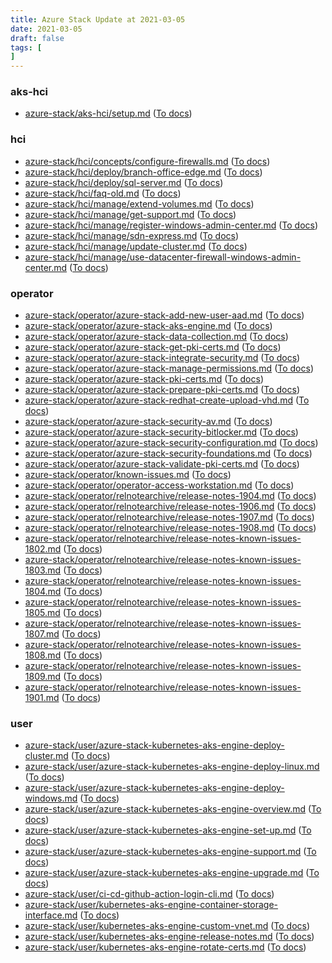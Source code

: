 ```yaml
---
title: Azure Stack Update at 2021-03-05
date: 2021-03-05
draft: false
tags: [
]
---
```


### aks-hci
- [azure-stack/aks-hci/setup.md](https://github.com/MicrosoftDocs/azure-stack-docs/compare/77b060f..64743cf#diff-13a99e57de471487c039a05963b12d183009416cc62ef6d7c9584276500b6825) ([To docs](https://docs.microsoft.com/en-us/azure-stack/aks-hci/setup?WT.mc_id=AZ-MVP-5003408))
    
### hci
- [azure-stack/hci/concepts/configure-firewalls.md](https://github.com/MicrosoftDocs/azure-stack-docs/compare/77b060f..64743cf#diff-1a9cd2daa15d73366cfa3824bf6fb5456f584ccab877ce0a4c76b8e540a0e9ff) ([To docs](https://docs.microsoft.com/en-us/azure-stack/hci/concepts/configure-firewalls?WT.mc_id=AZ-MVP-5003408))
- [azure-stack/hci/deploy/branch-office-edge.md](https://github.com/MicrosoftDocs/azure-stack-docs/compare/77b060f..64743cf#diff-6667fea6d9e8a9197043b9aa021e864bb2505d48a907906819c7dba1f817382d) ([To docs](https://docs.microsoft.com/en-us/azure-stack/hci/deploy/branch-office-edge?WT.mc_id=AZ-MVP-5003408))
- [azure-stack/hci/deploy/sql-server.md](https://github.com/MicrosoftDocs/azure-stack-docs/compare/77b060f..64743cf#diff-76448fedc42dc350883d168c1345efdb61a2b3f3e19bf5efa89bfb26aebc5180) ([To docs](https://docs.microsoft.com/en-us/azure-stack/hci/deploy/sql-server?WT.mc_id=AZ-MVP-5003408))
- [azure-stack/hci/faq-old.md](https://github.com/MicrosoftDocs/azure-stack-docs/compare/77b060f..64743cf#diff-dccdd5d7a75eb251d8da25de5051f2aee61239676fbb36ea30e7d9ad1b61e01f) ([To docs](https://docs.microsoft.com/en-us/azure-stack/hci/faq-old?WT.mc_id=AZ-MVP-5003408))
- [azure-stack/hci/manage/extend-volumes.md](https://github.com/MicrosoftDocs/azure-stack-docs/compare/77b060f..64743cf#diff-9fb60bcbb0ec9a92de936d84a114a672ae24ab64207e0db57197bbce0d959542) ([To docs](https://docs.microsoft.com/en-us/azure-stack/hci/manage/extend-volumes?WT.mc_id=AZ-MVP-5003408))
- [azure-stack/hci/manage/get-support.md](https://github.com/MicrosoftDocs/azure-stack-docs/compare/77b060f..64743cf#diff-41274c2e404a1160e234a7602beec767349d314faf66e357649f0b645723c12d) ([To docs](https://docs.microsoft.com/en-us/azure-stack/hci/manage/get-support?WT.mc_id=AZ-MVP-5003408))
- [azure-stack/hci/manage/register-windows-admin-center.md](https://github.com/MicrosoftDocs/azure-stack-docs/compare/77b060f..64743cf#diff-88d4e05038981fa736054c58700df36ea9d9bbbcdfa568abead398d46acd2f7e) ([To docs](https://docs.microsoft.com/en-us/azure-stack/hci/manage/register-windows-admin-center?WT.mc_id=AZ-MVP-5003408))
- [azure-stack/hci/manage/sdn-express.md](https://github.com/MicrosoftDocs/azure-stack-docs/compare/77b060f..64743cf#diff-bffc5c1b19e33733a963ccf62006aad1a7f695ed91e994d79733b6badcb494c5) ([To docs](https://docs.microsoft.com/en-us/azure-stack/hci/manage/sdn-express?WT.mc_id=AZ-MVP-5003408))
- [azure-stack/hci/manage/update-cluster.md](https://github.com/MicrosoftDocs/azure-stack-docs/compare/77b060f..64743cf#diff-85956099c158ae300610e0b0da6d2ff05100146531bb6d25481d0b15f2878fb3) ([To docs](https://docs.microsoft.com/en-us/azure-stack/hci/manage/update-cluster?WT.mc_id=AZ-MVP-5003408))
- [azure-stack/hci/manage/use-datacenter-firewall-windows-admin-center.md](https://github.com/MicrosoftDocs/azure-stack-docs/compare/77b060f..64743cf#diff-5572c5ae5cb508c995806624193a33982de6aaabd999be489b8fa262c82097ef) ([To docs](https://docs.microsoft.com/en-us/azure-stack/hci/manage/use-datacenter-firewall-windows-admin-center?WT.mc_id=AZ-MVP-5003408))
    
### operator
- [azure-stack/operator/azure-stack-add-new-user-aad.md](https://github.com/MicrosoftDocs/azure-stack-docs/compare/77b060f..64743cf#diff-62560439724c4461c9ab1fbdd86d94b0cdb914f8c075cbd638dd3a5d090d44c7) ([To docs](https://docs.microsoft.com/en-us/azure-stack/operator/azure-stack-add-new-user-aad?WT.mc_id=AZ-MVP-5003408))
- [azure-stack/operator/azure-stack-aks-engine.md](https://github.com/MicrosoftDocs/azure-stack-docs/compare/77b060f..64743cf#diff-38d781008fcf1efa0bc2a33c188245a8cb4650a94a98095de076c2ff84ea1509) ([To docs](https://docs.microsoft.com/en-us/azure-stack/operator/azure-stack-aks-engine?WT.mc_id=AZ-MVP-5003408))
- [azure-stack/operator/azure-stack-data-collection.md](https://github.com/MicrosoftDocs/azure-stack-docs/compare/77b060f..64743cf#diff-9698adf4a36e33d8eb6c2296bd348ea14a986f8e23de4233e37b4b366d05a3c5) ([To docs](https://docs.microsoft.com/en-us/azure-stack/operator/azure-stack-data-collection?WT.mc_id=AZ-MVP-5003408))
- [azure-stack/operator/azure-stack-get-pki-certs.md](https://github.com/MicrosoftDocs/azure-stack-docs/compare/77b060f..64743cf#diff-5397212a3ab82a1ed8ed7c49b6fa8952a9a399b694b68c70fed9b9fc5eea0ffb) ([To docs](https://docs.microsoft.com/en-us/azure-stack/operator/azure-stack-get-pki-certs?WT.mc_id=AZ-MVP-5003408))
- [azure-stack/operator/azure-stack-integrate-security.md](https://github.com/MicrosoftDocs/azure-stack-docs/compare/77b060f..64743cf#diff-5edc58cbb9f6daafa1467e7f0e6423210c090cc59e4b656302d7c2e8a6d9a77b) ([To docs](https://docs.microsoft.com/en-us/azure-stack/operator/azure-stack-integrate-security?WT.mc_id=AZ-MVP-5003408))
- [azure-stack/operator/azure-stack-manage-permissions.md](https://github.com/MicrosoftDocs/azure-stack-docs/compare/77b060f..64743cf#diff-42f7c09226345c0360f2cddaf4e45da352bf3fba2559e2dbd1fad4114fefb525) ([To docs](https://docs.microsoft.com/en-us/azure-stack/operator/azure-stack-manage-permissions?WT.mc_id=AZ-MVP-5003408))
- [azure-stack/operator/azure-stack-pki-certs.md](https://github.com/MicrosoftDocs/azure-stack-docs/compare/77b060f..64743cf#diff-3d7e2d669027258a1ab4551f4655290fb07e1c3348f4c3dd07206df30e270b31) ([To docs](https://docs.microsoft.com/en-us/azure-stack/operator/azure-stack-pki-certs?WT.mc_id=AZ-MVP-5003408))
- [azure-stack/operator/azure-stack-prepare-pki-certs.md](https://github.com/MicrosoftDocs/azure-stack-docs/compare/77b060f..64743cf#diff-6f3aed11ab79b1fcfc66789e3fb57fad89e5cb142c6a3055446b11f44e86f8be) ([To docs](https://docs.microsoft.com/en-us/azure-stack/operator/azure-stack-prepare-pki-certs?WT.mc_id=AZ-MVP-5003408))
- [azure-stack/operator/azure-stack-redhat-create-upload-vhd.md](https://github.com/MicrosoftDocs/azure-stack-docs/compare/77b060f..64743cf#diff-334125e93ca5f0903a03224204925b32c6d34d66c0d51b1a572bd68997e07c25) ([To docs](https://docs.microsoft.com/en-us/azure-stack/operator/azure-stack-redhat-create-upload-vhd?WT.mc_id=AZ-MVP-5003408))
- [azure-stack/operator/azure-stack-security-av.md](https://github.com/MicrosoftDocs/azure-stack-docs/compare/77b060f..64743cf#diff-d4be859c4a05e6df52ebf3033b90c5653af6b2f765844c21771acca8a61d4e50) ([To docs](https://docs.microsoft.com/en-us/azure-stack/operator/azure-stack-security-av?WT.mc_id=AZ-MVP-5003408))
- [azure-stack/operator/azure-stack-security-bitlocker.md](https://github.com/MicrosoftDocs/azure-stack-docs/compare/77b060f..64743cf#diff-2e797825be6508d6aafddd4f57fe292950dc440ecad809953ff825082fb5d84e) ([To docs](https://docs.microsoft.com/en-us/azure-stack/operator/azure-stack-security-bitlocker?WT.mc_id=AZ-MVP-5003408))
- [azure-stack/operator/azure-stack-security-configuration.md](https://github.com/MicrosoftDocs/azure-stack-docs/compare/77b060f..64743cf#diff-6570c3ec88dc8833a1f51b4b4c92dd0459ec94f2e708dc95e123a7511c9865a9) ([To docs](https://docs.microsoft.com/en-us/azure-stack/operator/azure-stack-security-configuration?WT.mc_id=AZ-MVP-5003408))
- [azure-stack/operator/azure-stack-security-foundations.md](https://github.com/MicrosoftDocs/azure-stack-docs/compare/77b060f..64743cf#diff-c4ea987a47b8afb8bd816109c2257eba7c287eaf16802684d643169c26e5f8d2) ([To docs](https://docs.microsoft.com/en-us/azure-stack/operator/azure-stack-security-foundations?WT.mc_id=AZ-MVP-5003408))
- [azure-stack/operator/azure-stack-validate-pki-certs.md](https://github.com/MicrosoftDocs/azure-stack-docs/compare/77b060f..64743cf#diff-52c4a2f78d87a81ec66be948800c32ef97eedfc8acf8eba6f254ba80c1c8489c) ([To docs](https://docs.microsoft.com/en-us/azure-stack/operator/azure-stack-validate-pki-certs?WT.mc_id=AZ-MVP-5003408))
- [azure-stack/operator/known-issues.md](https://github.com/MicrosoftDocs/azure-stack-docs/compare/77b060f..64743cf#diff-cb06cf349d7c5acaddcca900d95b98b309283d56f1ec4f41df6a6a5f2bf3a79c) ([To docs](https://docs.microsoft.com/en-us/azure-stack/operator/known-issues?WT.mc_id=AZ-MVP-5003408))
- [azure-stack/operator/operator-access-workstation.md](https://github.com/MicrosoftDocs/azure-stack-docs/compare/77b060f..64743cf#diff-0f92696a35c1c5972f801d1e9aa49814a65cf4849e26fd391a16226de3c3154c) ([To docs](https://docs.microsoft.com/en-us/azure-stack/operator/operator-access-workstation?WT.mc_id=AZ-MVP-5003408))
- [azure-stack/operator/relnotearchive/release-notes-1904.md](https://github.com/MicrosoftDocs/azure-stack-docs/compare/77b060f..64743cf#diff-a2172bdb8804fd86bb9cd0d9136b05791f65232ecc59f744aea692879edc2677) ([To docs](https://docs.microsoft.com/en-us/azure-stack/operator/relnotearchive/release-notes-1904?WT.mc_id=AZ-MVP-5003408))
- [azure-stack/operator/relnotearchive/release-notes-1906.md](https://github.com/MicrosoftDocs/azure-stack-docs/compare/77b060f..64743cf#diff-8443c59170cbcc881076325f834f14105c51f8c43533211da3d8749243698acb) ([To docs](https://docs.microsoft.com/en-us/azure-stack/operator/relnotearchive/release-notes-1906?WT.mc_id=AZ-MVP-5003408))
- [azure-stack/operator/relnotearchive/release-notes-1907.md](https://github.com/MicrosoftDocs/azure-stack-docs/compare/77b060f..64743cf#diff-b9aaa1603bb2b970bccfd2cd22cf4d8675550691f0fcf8a2ac49e966f09d4298) ([To docs](https://docs.microsoft.com/en-us/azure-stack/operator/relnotearchive/release-notes-1907?WT.mc_id=AZ-MVP-5003408))
- [azure-stack/operator/relnotearchive/release-notes-1908.md](https://github.com/MicrosoftDocs/azure-stack-docs/compare/77b060f..64743cf#diff-9af662c3d65c4ceca2a511b32b2cafa723d6179b2700232212776ba84279cfd1) ([To docs](https://docs.microsoft.com/en-us/azure-stack/operator/relnotearchive/release-notes-1908?WT.mc_id=AZ-MVP-5003408))
- [azure-stack/operator/relnotearchive/release-notes-known-issues-1802.md](https://github.com/MicrosoftDocs/azure-stack-docs/compare/77b060f..64743cf#diff-7127320b268506153efdb7ae25fed531b3cc48361cf942d705f35944cb9203a9) ([To docs](https://docs.microsoft.com/en-us/azure-stack/operator/relnotearchive/release-notes-known-issues-1802?WT.mc_id=AZ-MVP-5003408))
- [azure-stack/operator/relnotearchive/release-notes-known-issues-1803.md](https://github.com/MicrosoftDocs/azure-stack-docs/compare/77b060f..64743cf#diff-a74bfea1669d3ae8c50e86e3401f91eb275e46ee79cb631b6d97220a56eabef0) ([To docs](https://docs.microsoft.com/en-us/azure-stack/operator/relnotearchive/release-notes-known-issues-1803?WT.mc_id=AZ-MVP-5003408))
- [azure-stack/operator/relnotearchive/release-notes-known-issues-1804.md](https://github.com/MicrosoftDocs/azure-stack-docs/compare/77b060f..64743cf#diff-4af794c18abf76b7a5f45439251915d81bc1b0333d05338bd688928bc10fe9a2) ([To docs](https://docs.microsoft.com/en-us/azure-stack/operator/relnotearchive/release-notes-known-issues-1804?WT.mc_id=AZ-MVP-5003408))
- [azure-stack/operator/relnotearchive/release-notes-known-issues-1805.md](https://github.com/MicrosoftDocs/azure-stack-docs/compare/77b060f..64743cf#diff-a2d8f6eb0dd35f7f971339c8b00ff673f97347631d37cac81ff1aaf07c5ede2b) ([To docs](https://docs.microsoft.com/en-us/azure-stack/operator/relnotearchive/release-notes-known-issues-1805?WT.mc_id=AZ-MVP-5003408))
- [azure-stack/operator/relnotearchive/release-notes-known-issues-1807.md](https://github.com/MicrosoftDocs/azure-stack-docs/compare/77b060f..64743cf#diff-5a7591bb43c64f325a8381cd059adbfe1f49fd5dfa87d807a92c62bbd787fbcc) ([To docs](https://docs.microsoft.com/en-us/azure-stack/operator/relnotearchive/release-notes-known-issues-1807?WT.mc_id=AZ-MVP-5003408))
- [azure-stack/operator/relnotearchive/release-notes-known-issues-1808.md](https://github.com/MicrosoftDocs/azure-stack-docs/compare/77b060f..64743cf#diff-5c8bb02c08026de1d589923277e0469faef183d46efe53ffa22817276c4103b0) ([To docs](https://docs.microsoft.com/en-us/azure-stack/operator/relnotearchive/release-notes-known-issues-1808?WT.mc_id=AZ-MVP-5003408))
- [azure-stack/operator/relnotearchive/release-notes-known-issues-1809.md](https://github.com/MicrosoftDocs/azure-stack-docs/compare/77b060f..64743cf#diff-38acc5ca51857c13fdafbfc5aea8109a0f3a6999734032f0b4dad8cd0052c2c6) ([To docs](https://docs.microsoft.com/en-us/azure-stack/operator/relnotearchive/release-notes-known-issues-1809?WT.mc_id=AZ-MVP-5003408))
- [azure-stack/operator/relnotearchive/release-notes-known-issues-1901.md](https://github.com/MicrosoftDocs/azure-stack-docs/compare/77b060f..64743cf#diff-c5c1b40d255cfce074731bd09b753892f9d5423a99feafb94948aa91a857fc0a) ([To docs](https://docs.microsoft.com/en-us/azure-stack/operator/relnotearchive/release-notes-known-issues-1901?WT.mc_id=AZ-MVP-5003408))
    
### user
- [azure-stack/user/azure-stack-kubernetes-aks-engine-deploy-cluster.md](https://github.com/MicrosoftDocs/azure-stack-docs/compare/77b060f..64743cf#diff-e8d35c711734b9583f8d3c09f3b867158bc783a064e82480ba6b636a3b5d736c) ([To docs](https://docs.microsoft.com/en-us/azure-stack/user/azure-stack-kubernetes-aks-engine-deploy-cluster?WT.mc_id=AZ-MVP-5003408))
- [azure-stack/user/azure-stack-kubernetes-aks-engine-deploy-linux.md](https://github.com/MicrosoftDocs/azure-stack-docs/compare/77b060f..64743cf#diff-d9acfaf3df5e68fdc205669e71e906686dbb2606c2767e9e9d54019112b5b2b4) ([To docs](https://docs.microsoft.com/en-us/azure-stack/user/azure-stack-kubernetes-aks-engine-deploy-linux?WT.mc_id=AZ-MVP-5003408))
- [azure-stack/user/azure-stack-kubernetes-aks-engine-deploy-windows.md](https://github.com/MicrosoftDocs/azure-stack-docs/compare/77b060f..64743cf#diff-2dde13cdccd16bdabce1215443c0100b737a25608e4a66556d07042375f45cfc) ([To docs](https://docs.microsoft.com/en-us/azure-stack/user/azure-stack-kubernetes-aks-engine-deploy-windows?WT.mc_id=AZ-MVP-5003408))
- [azure-stack/user/azure-stack-kubernetes-aks-engine-overview.md](https://github.com/MicrosoftDocs/azure-stack-docs/compare/77b060f..64743cf#diff-a0a7d96a8844b4e9fa4b67e665cc92b72ecf21191b8ee8e830645b4b694afd7d) ([To docs](https://docs.microsoft.com/en-us/azure-stack/user/azure-stack-kubernetes-aks-engine-overview?WT.mc_id=AZ-MVP-5003408))
- [azure-stack/user/azure-stack-kubernetes-aks-engine-set-up.md](https://github.com/MicrosoftDocs/azure-stack-docs/compare/77b060f..64743cf#diff-4c777638d211d4da9cf87dd985c96ad185ebacbdf3ffac531ba29868e8d9d7d0) ([To docs](https://docs.microsoft.com/en-us/azure-stack/user/azure-stack-kubernetes-aks-engine-set-up?WT.mc_id=AZ-MVP-5003408))
- [azure-stack/user/azure-stack-kubernetes-aks-engine-support.md](https://github.com/MicrosoftDocs/azure-stack-docs/compare/77b060f..64743cf#diff-8409e6ea4aa6350cb1256d7b26444c7bef092c37c14bfb4b949536b6a1cf71a7) ([To docs](https://docs.microsoft.com/en-us/azure-stack/user/azure-stack-kubernetes-aks-engine-support?WT.mc_id=AZ-MVP-5003408))
- [azure-stack/user/azure-stack-kubernetes-aks-engine-upgrade.md](https://github.com/MicrosoftDocs/azure-stack-docs/compare/77b060f..64743cf#diff-163892d2598b4bed0024b90fe9b65449ac17e31f73283ea3a338981afb70cce8) ([To docs](https://docs.microsoft.com/en-us/azure-stack/user/azure-stack-kubernetes-aks-engine-upgrade?WT.mc_id=AZ-MVP-5003408))
- [azure-stack/user/ci-cd-github-action-login-cli.md](https://github.com/MicrosoftDocs/azure-stack-docs/compare/77b060f..64743cf#diff-714fe1b2b4300c8faf67800a0895ceabcf871c1774a7dfa33a8cf812b832f1cd) ([To docs](https://docs.microsoft.com/en-us/azure-stack/user/ci-cd-github-action-login-cli?WT.mc_id=AZ-MVP-5003408))
- [azure-stack/user/kubernetes-aks-engine-container-storage-interface.md](https://github.com/MicrosoftDocs/azure-stack-docs/compare/77b060f..64743cf#diff-2318be0df10b8157833236c2386eaf1ec42fd8fcfa8b0a8b789958260636b065) ([To docs](https://docs.microsoft.com/en-us/azure-stack/user/kubernetes-aks-engine-container-storage-interface?WT.mc_id=AZ-MVP-5003408))
- [azure-stack/user/kubernetes-aks-engine-custom-vnet.md](https://github.com/MicrosoftDocs/azure-stack-docs/compare/77b060f..64743cf#diff-bbfc5bdcb3fc21137b3677b83f00fea1da2831b52cc8adb184b0c926cf5de1ae) ([To docs](https://docs.microsoft.com/en-us/azure-stack/user/kubernetes-aks-engine-custom-vnet?WT.mc_id=AZ-MVP-5003408))
- [azure-stack/user/kubernetes-aks-engine-release-notes.md](https://github.com/MicrosoftDocs/azure-stack-docs/compare/77b060f..64743cf#diff-9b430d1771c2a9d8bf7f93cc18899a563988f31998bc8c4dcd34eb62258e9fe4) ([To docs](https://docs.microsoft.com/en-us/azure-stack/user/kubernetes-aks-engine-release-notes?WT.mc_id=AZ-MVP-5003408))
- [azure-stack/user/kubernetes-aks-engine-rotate-certs.md](https://github.com/MicrosoftDocs/azure-stack-docs/compare/77b060f..64743cf#diff-135385f009e51b83a300ef3f33a4133bc85f7d183737d41f05ad17bc3b427bc5) ([To docs](https://docs.microsoft.com/en-us/azure-stack/user/kubernetes-aks-engine-rotate-certs?WT.mc_id=AZ-MVP-5003408))
    
